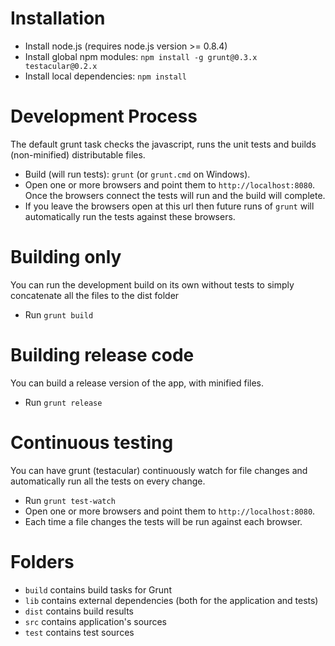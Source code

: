 # Installation

* Install node.js (requires node.js version >= 0.8.4)
* Install global npm modules: `npm install -g grunt@0.3.x testacular@0.2.x`
* Install local dependencies: `npm install`

# Development Process
The default grunt task checks the javascript, runs the unit tests and builds (non-minified) distributable files.

* Build (will run tests): `grunt` (or `grunt.cmd` on Windows).
* Open one or more browsers and point them to `http://localhost:8080`.  Once the browsers connect the tests will run and the build will complete.
* If you leave the browsers open at this url then future runs of `grunt` will automatically run the tests against these browsers.

# Building only
You can run the development build on its own without tests to simply concatenate all the files to the dist folder

* Run `grunt build`

# Building release code
You can build a release version of the app, with minified files.

* Run `grunt release`

# Continuous testing
You can have grunt (testacular) continuously watch for file changes and automatically run all the tests on every change.

* Run `grunt test-watch`
* Open one or more browsers and point them to `http://localhost:8080`.
* Each time a file changes the tests will be run against each browser.

# Folders
* `build` contains build tasks for Grunt
* `lib` contains external dependencies (both for the application and tests)
* `dist` contains build results
* `src` contains application's sources
* `test` contains test sources
